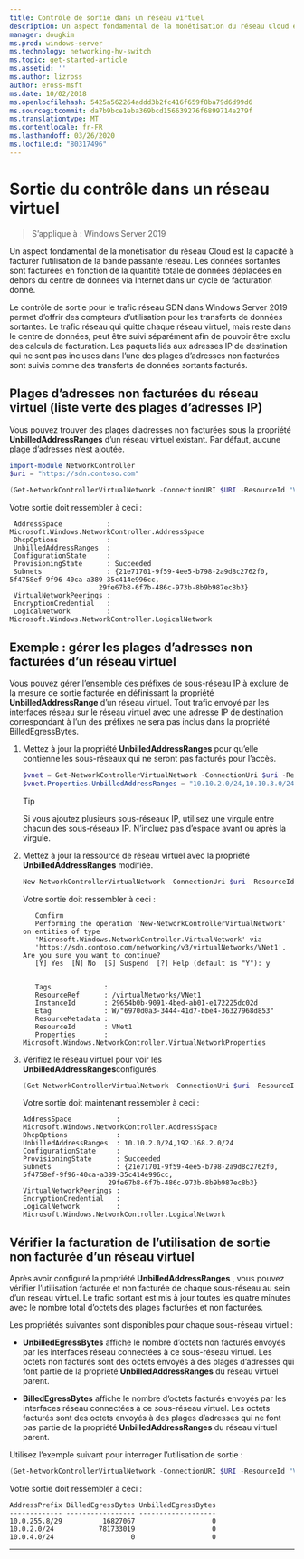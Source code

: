 ```yaml
---
title: Contrôle de sortie dans un réseau virtuel
description: Un aspect fondamental de la monétisation du réseau Cloud est la sortie de la bande passante réseau. Par exemple, les transferts de données sortantes dans Microsoft Azure modèle d’entreprise. Les données sortantes sont facturées en fonction de la quantité totale de données déplacées des centres de données Azure via Internet au cours d’un cycle de facturation donné.
manager: dougkim
ms.prod: windows-server
ms.technology: networking-hv-switch
ms.topic: get-started-article
ms.assetid: ''
ms.author: lizross
author: eross-msft
ms.date: 10/02/2018
ms.openlocfilehash: 5425a562264addd3b2fc416f659f8ba79d6d99d6
ms.sourcegitcommit: da7b9bce1eba369bcd156639276f6899714e279f
ms.translationtype: MT
ms.contentlocale: fr-FR
ms.lasthandoff: 03/26/2020
ms.locfileid: "80317496"
---
```

# <a name="egress-metering-in-a-virtual-network"></a>Sortie du contrôle dans un réseau virtuel

>S’applique à : Windows Server 2019


Un aspect fondamental de la monétisation du réseau Cloud est la capacité à facturer l’utilisation de la bande passante réseau. Les données sortantes sont facturées en fonction de la quantité totale de données déplacées en dehors du centre de données via Internet dans un cycle de facturation donné.

Le contrôle de sortie pour le trafic réseau SDN dans Windows Server 2019 permet d’offrir des compteurs d’utilisation pour les transferts de données sortantes. Le trafic réseau qui quitte chaque réseau virtuel, mais reste dans le centre de données, peut être suivi séparément afin de pouvoir être exclu des calculs de facturation. Les paquets liés aux adresses IP de destination qui ne sont pas incluses dans l’une des plages d’adresses non facturées sont suivis comme des transferts de données sortants facturés.

## <a name="virtual-network-unbilled-address-ranges-whitelist-of-ip-ranges"></a>Plages d’adresses non facturées du réseau virtuel (liste verte des plages d’adresses IP)

Vous pouvez trouver des plages d’adresses non facturées sous la propriété **UnbilledAddressRanges** d’un réseau virtuel existant. Par défaut, aucune plage d’adresses n’est ajoutée.

   ```PowerShell
   import-module NetworkController
   $uri = "https://sdn.contoso.com"

   (Get-NetworkControllerVirtualNetwork -ConnectionURI $URI -ResourceId "VNet1").properties
   ```

Votre sortie doit ressembler à ceci :
   ```
    AddressSpace           : Microsoft.Windows.NetworkController.AddressSpace
    DhcpOptions            :
    UnbilledAddressRanges  :
    ConfigurationState     :
    ProvisioningState      : Succeeded
    Subnets                : {21e71701-9f59-4ee5-b798-2a9d8c2762f0, 5f4758ef-9f96-40ca-a389-35c414e996cc,
                         29fe67b8-6f7b-486c-973b-8b9b987ec8b3}
    VirtualNetworkPeerings :
    EncryptionCredential   :
    LogicalNetwork         : Microsoft.Windows.NetworkController.LogicalNetwork
   ```


## <a name="example-manage-the-unbilled-address-ranges-of-a-virtual-network"></a>Exemple : gérer les plages d’adresses non facturées d’un réseau virtuel

Vous pouvez gérer l’ensemble des préfixes de sous-réseau IP à exclure de la mesure de sortie facturée en définissant la propriété **UnbilledAddressRange** d’un réseau virtuel.  Tout trafic envoyé par les interfaces réseau sur le réseau virtuel avec une adresse IP de destination correspondant à l’un des préfixes ne sera pas inclus dans la propriété BilledEgressBytes.

1.  Mettez à jour la propriété **UnbilledAddressRanges** pour qu’elle contienne les sous-réseaux qui ne seront pas facturés pour l’accès.

    ```PowerShell
    $vnet = Get-NetworkControllerVirtualNetwork -ConnectionUri $uri -ResourceID "VNet1"
    $vnet.Properties.UnbilledAddressRanges = "10.10.2.0/24,10.10.3.0/24"
    ```

    >[!TIP]
    >Si vous ajoutez plusieurs sous-réseaux IP, utilisez une virgule entre chacun des sous-réseaux IP.  N’incluez pas d’espace avant ou après la virgule.

2.  Mettez à jour la ressource de réseau virtuel avec la propriété **UnbilledAddressRanges** modifiée.

    ```PowerShell
    New-NetworkControllerVirtualNetwork -ConnectionUri $uri -ResourceId "VNet1" -Properties $unbilled.Properties -PassInnerException
    ```

    Votre sortie doit ressembler à ceci :
      ```
         Confirm
         Performing the operation 'New-NetworkControllerVirtualNetwork' on entities of type
         'Microsoft.Windows.NetworkController.VirtualNetwork' via
         'https://sdn.contoso.com/networking/v3/virtualNetworks/VNet1'. Are you sure you want to continue?
         [Y] Yes  [N] No  [S] Suspend  [?] Help (default is "Y"): y


         Tags             :
         ResourceRef      : /virtualNetworks/VNet1
         InstanceId       : 29654b0b-9091-4bed-ab01-e172225dc02d
         Etag             : W/"6970d0a3-3444-41d7-bbe4-36327968d853"
         ResourceMetadata :
         ResourceId       : VNet1
         Properties       : Microsoft.Windows.NetworkController.VirtualNetworkProperties
      ```


3. Vérifiez le réseau virtuel pour voir les **UnbilledAddressRanges**configurés.

   ```PowerShell
   (Get-NetworkControllerVirtualNetwork -ConnectionUri $uri -ResourceID "VNet1").properties
   ```

   Votre sortie doit maintenant ressembler à ceci :
   ```
   AddressSpace           : Microsoft.Windows.NetworkController.AddressSpace
   DhcpOptions            :
   UnbilledAddressRanges  : 10.10.2.0/24,192.168.2.0/24
   ConfigurationState     :
   ProvisioningState      : Succeeded
   Subnets                : {21e71701-9f59-4ee5-b798-2a9d8c2762f0, 5f4758ef-9f96-40ca-a389-35c414e996cc,
                        29fe67b8-6f7b-486c-973b-8b9b987ec8b3}
   VirtualNetworkPeerings :
   EncryptionCredential   :
   LogicalNetwork         : Microsoft.Windows.NetworkController.LogicalNetwork
   ```

## <a name="check-the-billed-the-unbilled-egress-usage-of-a-virtual-network"></a>Vérifier la facturation de l’utilisation de sortie non facturée d’un réseau virtuel

Après avoir configuré la propriété **UnbilledAddressRanges** , vous pouvez vérifier l’utilisation facturée et non facturée de chaque sous-réseau au sein d’un réseau virtuel. Le trafic sortant est mis à jour toutes les quatre minutes avec le nombre total d’octets des plages facturées et non facturées.

Les propriétés suivantes sont disponibles pour chaque sous-réseau virtuel :

-   **UnbilledEgressBytes** affiche le nombre d’octets non facturés envoyés par les interfaces réseau connectées à ce sous-réseau virtuel. Les octets non facturés sont des octets envoyés à des plages d’adresses qui font partie de la propriété **UnbilledAddressRanges** du réseau virtuel parent.

-   **BilledEgressBytes** affiche le nombre d’octets facturés envoyés par les interfaces réseau connectées à ce sous-réseau virtuel. Les octets facturés sont des octets envoyés à des plages d’adresses qui ne font pas partie de la propriété **UnbilledAddressRanges** du réseau virtuel parent.

Utilisez l’exemple suivant pour interroger l’utilisation de sortie :

```PowerShell
(Get-NetworkControllerVirtualNetwork -ConnectionURI $URI -ResourceId "VNet1").properties.subnets.properties | ft AddressPrefix,BilledEgressBytes,UnbilledEgressBytes
```

Votre sortie doit ressembler à ceci :
```
AddressPrefix BilledEgressBytes UnbilledEgressBytes
------------- ----------------- -------------------
10.0.255.8/29          16827067                   0
10.0.2.0/24           781733019                   0
10.0.4.0/24                   0                   0
```


---
